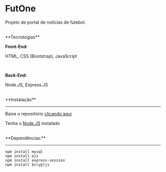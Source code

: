 # FutOne  
<div align='center'>
<blockquote class="imgur-embed-pub" lang="en" data-id="a/cO1252a" data-context="false" ><a href="//imgur.com/a/cO1252a"></a></blockquote><script async src="//s.imgur.com/min/embed.js" charset="utf-8"></script>
</div>
<p>Projeto de portal de notícias de futebol.</p>
<br>
**Tecnologias**
<br>
<p><strong>Front-End:</strong>
<br>
<p>HTML, CSS (Bootstrap), JavaScript</p>
<br>
<p><strong>Back-End:</strong>
<br>
<p>Node.JS, Express.JS</p>
<br>
**Instalação**
<hr>
<p>Baixe o repositório <a href='https://github.com/Guilherme0112/FutOne/archive/refs/heads/main.zip'>clicando aqui</a></p>
<p>Tenha o <a href='https://nodejs.org/pt/download/package-manager'>Node.JS</a> instalado</p>
<br>
**Dependências:**
<hr>
<code>npm install mysql</code>
<br>
<code>npm install ejs</code>
<br>
<code>npm install express-session</code>
<br>
<code>npm install bcryptjs</code>
